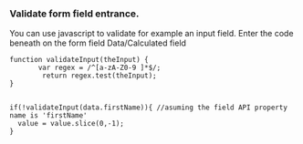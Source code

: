 ### Validate form field entrance.
You can use javascript to validate for example an input field.
Enter the code beneath on the form field Data/Calculated field

```
function validateInput(theInput) {
       var regex = /^[a-zA-Z0-9 ]*$/;
        return regex.test(theInput);
}


if(!validateInput(data.firstName)){ //asuming the field API property name is 'firstName'
  value = value.slice(0,-1);
}
```
